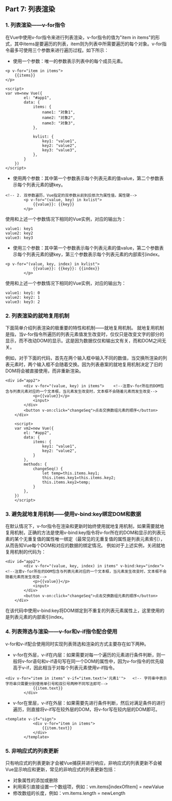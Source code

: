 ## Part 7: 列表渲染

### 1. 列表渲染——v-for指令
在Vue中使用v-for指令来进行列表渲染，v-for指令的值为"item in items"的形式，其中items是要遍历的列表，item则为列表中所需要遍历的每个对象。v-for指令最多可使用三个参数来进行遍历过程。如下所示：

+ 使用一个参数：唯一的参数表示列表中的每个成员元素。
```
<p v-for="item in items">
    {{items}}
</p>

<script>
var vm=new Vue({
        el: "#app1",
        data: {
            items: {
                name1: "对象1",
                name2: "对象2",
                name3: "对象3",
            },

            kvlist: {
                key1: "value1",
                key2: "value2",
                key3: "value3",
            },
        }
    })
</script>
```

+ 使用两个参数：其中第一个参数表示每个列表元素的值value，第二个参数表示每个列表元素的键key。
```
<!-- 2. 双参数遍历，Vue指定的双参数从前到后依次为属性值，属性键-->
        <p v-for="(value, key) in kvlist">
            {{value}}: {{key}}
        </p>
```
使用和上述一个参数情况下相同的Vue实例，对应的输出为：
```
value1: key1
value2: key2
value3: key3
```

+ 使用三个参数：其中第一个参数表示每个列表元素的值value，第二个参数表示每个列表元素的键key，第三个参数表示每个列表元素的内部索引index。
```
<p v-for="(value, key, index) in kvlist">
            {{value}}: {{key}}: {{index}}
        </p>
```
使用和上述一个参数情况下相同的Vue实例，对应的输出为：
```
value1: key1: 0
value2: key2: 1
value3: key3: 2
```

### 2. 列表渲染的就地复用机制
下面简单介绍列表渲染的极重要的特性和机制——就地复用机制。
就地复用机制是指，当v-for指令所遍历的列表元素值发生改变时，仅仅只是改变文字的部分的显示，而不改动DOM的显示。这是因为数据仅仅和输出文有关，而和DOM之间无关。

例如，对于下面的代码，首先在两个输入框中输入不同的数值，当交换所渲染的列表元素时，两个输入框不会随着交换。因为列表悬案的就地复用机制决定了旧的DOM将会被直接使用，而非重新渲染。

```
<div id="app2">
        <div v-for="(value, key) in items">    <!--注意v-for所在的DOM包含与列表元素对应的一个文本框，当元素发生改变时，文本框不会随着元素而发生改变-->
            <p>{{value}}</p>
            <input>
        </div>
        <button v-on:click="changeSeq">点击交换数组元素的顺序</button>
    </div>
    
    <script>
    var vm2=new Vue({
        el: "#app2",
        data: {
            items: {
                key1: "value1",
                key2: "value2",
            }
        },
        methods: {
            changeSeq() {
                let temp=this.items.key1;
                this.items.key1=this.items.key2;
                this.items.key2=temp;
            }
        },
    })
    </script>
```

### 3. 避免就地复用机制——使用v-bind:key绑定DOM和数据
在默认情况下，v-for指令在渲染和更新时始终使用就地复用机制，如果需要就地复用机制，正确的方法是使用v-bind:key指令将v-for所在的DOM和显示的列表元素的某个无重复值的属性唯一绑定（最常见的无重复值的属性是列表元素索引），从而告知Vue每个DOM和对应的数据的绑定情况。
例如对于上述实例，关闭就地复用机制的代码为：
```
<div id="app2">
        <div v-for="(value, key, index) in items" v-bind:key="index">    <!--注意v-for所在的DOM包含与列表元素对应的一个文本框，当元素发生改变时，文本框不会随着元素而发生改变-->
            <p>{{value}}</p>
            <input>
        </div>
        <button v-on:click="changeSeq">点击交换数组元素的顺序</button>
    </div>
```
在该代码中使用v-bind:key将DOM绑定到不重复的列表元素属性上，这里使用的是列表元素的内部索引index。

### 4. 列表筛选与渲染——v-for和v-if指令配合使用
v-for和v-if配合使用同时实现列表筛选和渲染的方式主要存在如下两种。

+ v-for在外层，v-if在内层：如果需要对每一个遍历的元素进行条件判断，则一般将v-for语句和v-if语句写在同一个DOM的属性中，因为v-for指令的优先级高于v-if，因此相当于对每个列表元素使用v-if指令。
```
<div v-for="item in items" v-if="item.text!='元素1'">   <!-- 字符串中表示字符串只需要分别使用单引号和双引号两种不同写法即可-->
            {{item.text}}
        </div>
```

+ v-for在里层，v-if在外层：如果需要先进行条件判断，然后对满足条件的进行遍历，则直接将v-if写在较外层的DOM，将v-for写在较内层的DOM即可。
```
<template v-if="sign">
            <div v-for="item in items">
                {{item.text}}
            </div>
        </template>
```

### 5. 非响应式的列表更新
只有响应式的列表更新才会被Vue捕获并进行响应，非响应式的列表更新不会被Vue显示响应和更新，常见的非响应式的列表更新包括：
+ 对象属性的添加或删除
+ 利用索引直接设置一个数组项，例如：vm.items\[indexOfItem] = newValue
+ 修改数组的长度，例如：vm.items.length = newLength





